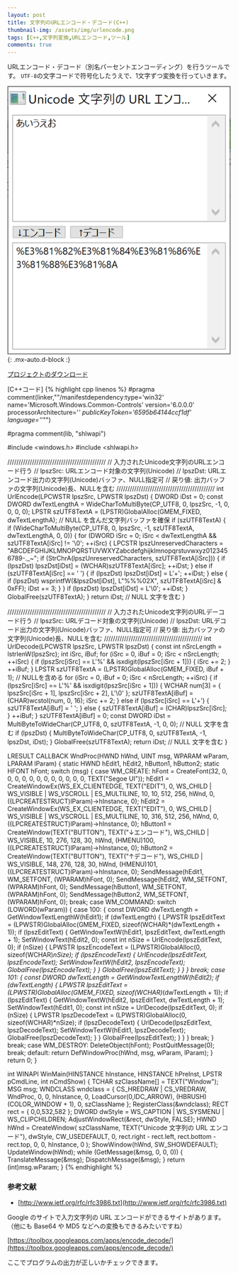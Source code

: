 ```yaml
---
layout: post
title: 文字列のURLエンコード・デコード(C++)
thumbnail-img: /assets/img/urlencode.png
tags: [C++,文字列変換,URLエンコード,ツール]
comments: true
---
```


URLエンコード・デコード（別名パーセントエンコーディング）を行うツールです。
`UTF-8`の文字コードで符号化したうえで、1文字ずつ変換を行っていきます。

![](/assets/img/urlencode.png){: .mx-auto.d-block :}


[プロジェクトのダウンロード](https://github.com/kenjinote/UrlEncode/archive/master.zip)

[C++コード]
{% highlight cpp linenos %}
#pragma comment(linker,"\"/manifestdependency:type='win32' name='Microsoft.Windows.Common-Controls' version='6.0.0.0' processorArchitecture='*' publicKeyToken='6595b64144ccf1df' language='*'\"")

#pragma comment(lib, "shlwapi")

#include <windows.h>
#include <shlwapi.h>

////////////////////////////////////////////
// 入力されたUnicode文字列のURLエンコード行う
// lpszSrc: URLエンコード対象の文字列(Unicode)
// lpszDst: URLエンコード出力の文字列(Unicode)バッファ、NULL指定可
// 戻り値: 出力バッファの文字列(Unicode)長、NULLを含む
////////////////////////////////////////////
int UrlEncode(LPCWSTR lpszSrc, LPWSTR lpszDst)
{
  DWORD iDst = 0;
  const DWORD dwTextLengthA = WideCharToMultiByte(CP_UTF8, 0, lpszSrc, -1, 0, 0, 0, 0);
  LPSTR szUTF8TextA = (LPSTR)GlobalAlloc(GMEM_FIXED, dwTextLengthA); // NULL を含んだ文字列バッファを確保
  if (szUTF8TextA)
  {
    if (WideCharToMultiByte(CP_UTF8, 0, lpszSrc, -1, szUTF8TextA, dwTextLengthA, 0, 0))
    {
      for (DWORD iSrc = 0; iSrc < dwTextLengthA && szUTF8TextA[iSrc] != '\0'; ++iSrc)
      {
        LPCSTR lpszUnreservedCharacters = "ABCDEFGHIJKLMNOPQRSTUVWXYZabcdefghijklmnopqrstuvwxyz0123456789-._~";
        if (StrChrA(lpszUnreservedCharacters, szUTF8TextA[iSrc]))
        {
          if (lpszDst) lpszDst[iDst] = (WCHAR)szUTF8TextA[iSrc];
          ++iDst;
        }
        else if (szUTF8TextA[iSrc] == ' ')
        {
          if (lpszDst) lpszDst[iDst] = L'+';
          ++iDst;
        }
        else
        {
          if (lpszDst) wsprintfW(&lpszDst[iDst], L"%%%02X", szUTF8TextA[iSrc] & 0xFF);
          iDst += 3;
        }
      }
      if (lpszDst) lpszDst[iDst] = L'\0';
      ++iDst;
    }
    GlobalFree(szUTF8TextA);
  }
  return iDst; // NULL 文字を含む
}

////////////////////////////////////////////
// 入力されたUnicode文字列のURLデーコード行う
// lpszSrc: URLデコード対象の文字列(Unicode)
// lpszDst: URLデコード出力の文字列(Unicode)バッファ、NULL指定可
// 戻り値: 出力バッファの文字列(Unicode)長、NULLを含む
////////////////////////////////////////////
int UrlDecode(LPCWSTR lpszSrc, LPWSTR lpszDst)
{
  const int nSrcLength = lstrlenW(lpszSrc);
  int iSrc, iBuf;
  for (iSrc = 0, iBuf = 0; iSrc < nSrcLength; ++iSrc)
  {
    if (lpszSrc[iSrc] == L'%' && isxdigit(lpszSrc[iSrc + 1]))
    {
      iSrc += 2;
    }
    ++iBuf;
  }
  LPSTR szUTF8TextA = (LPSTR)GlobalAlloc(GMEM_FIXED, iBuf + 1); // NULLを含める
  for (iSrc = 0, iBuf = 0; iSrc < nSrcLength; ++iSrc)
  {
    if (lpszSrc[iSrc] == L'%' && isxdigit(lpszSrc[iSrc + 1]))
    {
      WCHAR num[3] = { lpszSrc[iSrc + 1], lpszSrc[iSrc + 2], L'\0' };
      szUTF8TextA[iBuf] = (CHAR)wcstol(num, 0, 16);
      iSrc += 2;
    }
    else if (lpszSrc[iSrc] == L'+')
    {
      szUTF8TextA[iBuf] = ' ';
    }
    else
    {
      szUTF8TextA[iBuf] = (CHAR)lpszSrc[iSrc];
    }
    ++iBuf;
  }
  szUTF8TextA[iBuf] = 0;
  const DWORD iDst = MultiByteToWideChar(CP_UTF8, 0, szUTF8TextA, -1, 0, 0); // NULL 文字を含む
  if (lpszDst)
  {
    MultiByteToWideChar(CP_UTF8, 0, szUTF8TextA, -1, lpszDst, iDst);
  }
  GlobalFree(szUTF8TextA);
  return iDst; // NULL 文字を含む
}

LRESULT CALLBACK WndProc(HWND hWnd, UINT msg, WPARAM wParam, LPARAM lParam)
{
  static HWND hEdit1, hEdit2, hButton1, hButton2;
  static HFONT hFont;
  switch (msg)
  {
  case WM_CREATE:
    hFont = CreateFont(32, 0, 0, 0, 0, 0, 0, 0, 0, 0, 0, 0, 0, TEXT("Segoe UI"));
    hEdit1 = CreateWindowEx(WS_EX_CLIENTEDGE, TEXT("EDIT"), 0, WS_CHILD | WS_VISIBLE | WS_VSCROLL | ES_MULTILINE, 10, 10, 512, 256, hWnd, 0, ((LPCREATESTRUCT)lParam)->hInstance, 0);
    hEdit2 = CreateWindowEx(WS_EX_CLIENTEDGE, TEXT("EDIT"), 0, WS_CHILD | WS_VISIBLE | WS_VSCROLL | ES_MULTILINE, 10, 316, 512, 256, hWnd, 0, ((LPCREATESTRUCT)lParam)->hInstance, 0);
    hButton1 = CreateWindow(TEXT("BUTTON"), TEXT("↓エンコード"), WS_CHILD | WS_VISIBLE, 10, 276, 128, 30, hWnd, (HMENU)100, ((LPCREATESTRUCT)lParam)->hInstance, 0);
    hButton2 = CreateWindow(TEXT("BUTTON"), TEXT("↑デコード"), WS_CHILD | WS_VISIBLE, 148, 276, 128, 30, hWnd, (HMENU)101, ((LPCREATESTRUCT)lParam)->hInstance, 0);
    SendMessage(hEdit1, WM_SETFONT, (WPARAM)hFont, 0);
    SendMessage(hEdit2, WM_SETFONT, (WPARAM)hFont, 0);
    SendMessage(hButton1, WM_SETFONT, (WPARAM)hFont, 0);
    SendMessage(hButton2, WM_SETFONT, (WPARAM)hFont, 0);
    break;
  case WM_COMMAND:
    switch (LOWORD(wParam))
    {
    case 100:
    {
      const DWORD dwTextLength = GetWindowTextLengthW(hEdit1);
      if (dwTextLength)
      {
        LPWSTR lpszEditText = (LPWSTR)GlobalAlloc(GMEM_FIXED, sizeof(WCHAR)*(dwTextLength + 1));
        if (lpszEditText)
        {
          GetWindowTextW(hEdit1, lpszEditText, dwTextLength + 1);
          SetWindowText(hEdit2, 0);
          const int nSize = UrlEncode(lpszEditText, 0);
          if (nSize)
          {
            LPWSTR lpszEncodeText = (LPWSTR)GlobalAlloc(0, sizeof(WCHAR)*nSize);
            if (lpszEncodeText)
            {
              UrlEncode(lpszEditText, lpszEncodeText);
              SetWindowTextW(hEdit2, lpszEncodeText);
              GlobalFree(lpszEncodeText);
            }
          }
          GlobalFree(lpszEditText);
        }
      }
    }
    break;
    case 101:
    {
      const DWORD dwTextLength = GetWindowTextLengthW(hEdit2);
      if (dwTextLength)
      {
        LPWSTR lpszEditText = (LPWSTR)GlobalAlloc(GMEM_FIXED, sizeof(WCHAR)*(dwTextLength + 1));
        if (lpszEditText)
        {
          GetWindowTextW(hEdit2, lpszEditText, dwTextLength + 1);
          SetWindowText(hEdit1, 0);
          const int nSize = UrlDecode(lpszEditText, 0);
          if (nSize)
          {
            LPWSTR lpszDecodeText = (LPWSTR)GlobalAlloc(0, sizeof(WCHAR)*nSize);
            if (lpszDecodeText)
            {
              UrlDecode(lpszEditText, lpszDecodeText);
              SetWindowTextW(hEdit1, lpszDecodeText);
              GlobalFree(lpszDecodeText);
            }
          }
          GlobalFree(lpszEditText);
        }
      }
    }
    break;
    }
    break;
  case WM_DESTROY:
    DeleteObject(hFont);
    PostQuitMessage(0);
    break;
  default:
    return DefWindowProc(hWnd, msg, wParam, lParam);
  }
  return 0;
}

int WINAPI WinMain(HINSTANCE hInstance, HINSTANCE hPreInst, LPSTR pCmdLine, int nCmdShow)
{
  TCHAR szClassName[] = TEXT("Window");
  MSG msg;
  WNDCLASS wndclass = {
    CS_HREDRAW | CS_VREDRAW,
    WndProc,
    0,
    0,
    hInstance,
    0,
    LoadCursor(0,IDC_ARROW),
    (HBRUSH)(COLOR_WINDOW + 1),
    0,
    szClassName
  };
  RegisterClass(&wndclass);
  RECT rect = { 0,0,532,582 };
  DWORD dwStyle = WS_CAPTION | WS_SYSMENU | WS_CLIPCHILDREN;
  AdjustWindowRect(&rect, dwStyle, FALSE);
  HWND hWnd = CreateWindow(
    szClassName,
    TEXT("Unicode 文字列の URL エンコード"),
    dwStyle,
    CW_USEDEFAULT,
    0,
    rect.right - rect.left,
    rect.bottom - rect.top,
    0,
    0,
    hInstance,
    0
  );
  ShowWindow(hWnd, SW_SHOWDEFAULT);
  UpdateWindow(hWnd);
  while (GetMessage(&msg, 0, 0, 0))
  {
    TranslateMessage(&msg);
    DispatchMessage(&msg);
  }
  return (int)msg.wParam;
}
{% endhighlight %}

### 参考文献
- [http://www.ietf.org/rfc/rfc3986.txt](http://www.ietf.org/rfc/rfc3986.txt)

Google のサイトで入力文字列の URL エンコードができるサイトがあります。（他にも Base64 や MD5 などへの変換もできるみたいですね）

[https://toolbox.googleapps.com/apps/encode_decode/](https://toolbox.googleapps.com/apps/encode_decode/)

ここでプログラムの出力が正しいかチェックできます。